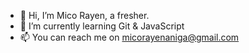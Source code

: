 - 👋 Hi, I’m Mico Rayen, a fresher.
- 🌱 I’m currently learning Git & JavaScript
- 📫 You can reach me on micorayenaniga@gmail.com

<!---
micorayen/micorayen is a ✨ special ✨ repository because its `README.md` (this file) appears on your GitHub profile.
You can click the Preview link to take a look at your changes.
--->
